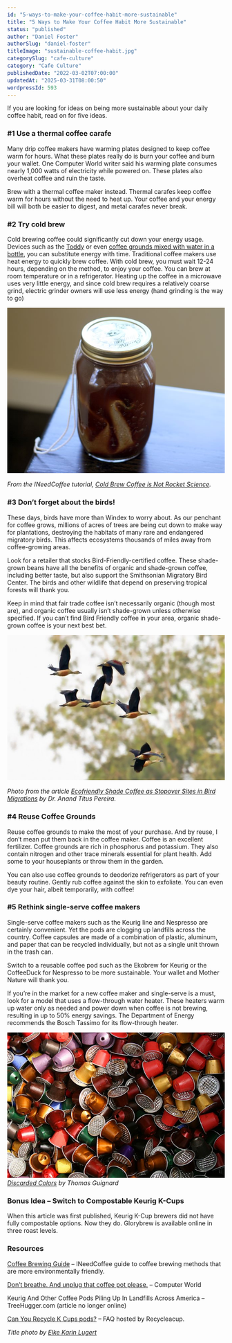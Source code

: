 ```yaml
---
id: "5-ways-to-make-your-coffee-habit-more-sustainable"
title: "5 Ways to Make Your Coffee Habit More Sustainable"
status: "published"
author: "Daniel Foster"
authorSlug: "daniel-foster"
titleImage: "sustainable-coffee-habit.jpg"
categorySlug: "cafe-culture"
category: "Cafe Culture"
publishedDate: "2022-03-02T07:00:00"
updatedAt: "2025-03-31T08:00:50"
wordpressId: 593
---
```


If you are looking for ideas on being more sustainable about your daily coffee habit, read on for five ideas.

### #1 Use a thermal coffee carafe

Many drip coffee makers have warming plates designed to keep coffee warm for hours. What these plates really do is burn your coffee and burn your wallet. One Computer World writer said his warming plate consumes nearly 1,000 watts of electricity while powered on. These plates also overheat coffee and ruin the taste.

Brew with a thermal coffee maker instead. Thermal carafes keep coffee warm for hours without the need to heat up. Your coffee and your energy bill will both be easier to digest, and metal carafes never break.

### #2 Try cold brew

Cold brewing coffee could significantly cut down your energy usage. Devices such as the [Toddy](/cold-brew-coffee-with-the-toddy-coffee-maker/) or even [coffee grounds mixed with water in a bottle](/cold-brew-coffee-is-not-rocket-science/), you can substitute energy with time. Traditional coffee makers use heat energy to quickly brew coffee. With cold brew, you must wait 12-24 hours, depending on the method, to enjoy your coffee. You can brew at room temperature or in a refrigerator. Heating up the coffee in a microwave uses very little energy, and since cold brew requires a relatively coarse grind, electric grinder owners will use less energy (hand grinding is the way to go)

![cold brew coffee - coffee sock - close lid](close-lid-jar.jpg)

*From the INeedCoffee tutorial, [Cold Brew Coffee is Not Rocket Science](/cold-brew-coffee-is-not-rocket-science/).*

### #3 Don’t forget about the birds!

These days, birds have more than Windex to worry about. As our penchant for coffee grows, millions of acres of trees are being cut down to make way for plantations, destroying the habitats of many rare and endangered migratory birds. This affects ecosystems thousands of miles away from coffee-growing areas.

Look for a retailer that stocks Bird-Friendly-certified coffee. These shade-grown beans have all the benefits of organic and shade-grown coffee, including better taste, but also support the Smithsonian Migratory Bird Center. The birds and other wildlife that depend on preserving tropical forests will thank you.

Keep in mind that fair trade coffee isn’t necessarily organic (though most are), and organic coffee usually isn’t shade-grown unless otherwise specified. If you can’t find Bird Friendly coffee in your area, organic shade-grown coffee is your next best bet.

![bird friendly coffee in India](bird-friendly-coffee-650x433.jpg)

*Photo from the article [Ecofriendly Shade Coffee as Stopover Sites in Bird Migrations](https://ecofriendlycoffee.org/ecofriendly-cofriendly-shade-coffee-as-stopover-sites-in-bird-migrations/) by Dr. Anand Titus Pereira.*

### #4 Reuse Coffee Grounds

Reuse coffee grounds to make the most of your purchase. And by reuse, I don’t mean put them back in the coffee maker. Coffee is an excellent fertilizer. Coffee grounds are rich in phosphorus and potassium. They also contain nitrogen and other trace minerals essential for plant health. Add some to your houseplants or throw them in the garden.

You can also use coffee grounds to deodorize refrigerators as part of your beauty routine. Gently rub coffee against the skin to exfoliate. You can even dye your hair, albeit temporarily, with coffee!

### #5 Rethink single-serve coffee makers

Single-serve coffee makers such as the Keurig line and Nespresso are certainly convenient. Yet the pods are clogging up landfills across the country. Coffee capsules are made of a combination of plastic, aluminum, and paper that can be recycled individually, but not as a single unit thrown in the trash can.

Switch to a reusable coffee pod such as the Ekobrew for Keurig or the CoffeeDuck for Nespresso to be more sustainable. Your wallet and Mother Nature will thank you.

If you’re in the market for a new coffee maker and single-serve is a must, look for a model that uses a flow-through water heater. These heaters warm up water only as needed and power down when coffee is not brewing, resulting in up to 50% energy savings. The Department of Energy recommends the Bosch Tassimo for its flow-through heater.

![Discarded Colors by Thomas Guignard](capsules640.jpg)  
*[Discarded Colors](https://www.flickr.com/photos/19614198@N00/2478359433) by Thomas Guignard*

### Bonus Idea – Switch to Compostable Keurig K-Cups

When this article was first published, Keurig K-Cup brewers did not have fully compostable options. Now they do. Glorybrew is available online in three roast levels.

### Resources

[Coffee Brewing Guide](/coffee-brewing-guide/) – INeedCoffee guide to coffee brewing methods that are more environmentally friendly.

[Don’t breathe. And unplug that coffee pot please.](https://www.computerworld.com/article/1499538/don-t-breathe-and-unplug-that-coffee-pot-please.html) – Computer World

Keurig And Other Coffee Pods Piling Up In Landfills Across America – TreeHugger.com (article no longer online)

[Can You Recycle K Cups pods?](https://www.recycleacup.com/faqs/) – FAQ hosted by Recycleacup.

*Title photo by [Elke Karin Lugert](https://unsplash.com/@elke_karin)*
